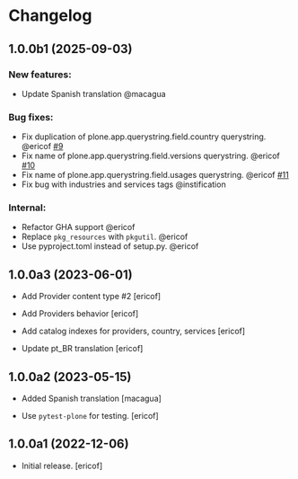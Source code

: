 # Changelog

<!--
   You should *NOT* be adding new change log entries to this file.
   You should create a file in the news directory instead.
   For helpful instructions, please see:
   https://github.com/plone/plone.releaser/blob/master/ADD-A-NEWS-ITEM.rst
-->

<!-- towncrier release notes start -->

## 1.0.0b1 (2025-09-03)


### New features:

- Update Spanish translation @macagua 


### Bug fixes:

- Fix duplication of plone.app.querystring.field.country querystring. @ericof [#9](https://github.com/collective/collective.casestudy/issues/9)
- Fix name of plone.app.querystring.field.versions querystring. @ericof [#10](https://github.com/collective/collective.casestudy/issues/10)
- Fix name of plone.app.querystring.field.usages querystring. @ericof [#11](https://github.com/collective/collective.casestudy/issues/11)
- Fix bug with industries and services tags @instification 


### Internal:

- Refactor GHA support @ericof 
- Replace `pkg_resources` with `pkgutil`. @ericof 
- Use pyproject.toml instead of setup.py. @ericof 

## 1.0.0a3 (2023-06-01)

- Add Provider content type #2 [ericof]

- Add Providers behavior [ericof]

- Add catalog indexes for providers, country, services [ericof]

- Update pt_BR translation [ericof]


## 1.0.0a2 (2023-05-15)

- Added Spanish translation [macagua]

- Use `pytest-plone` for testing.
  [ericof]


## 1.0.0a1 (2022-12-06)

- Initial release. [ericof]
